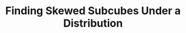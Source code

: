 ---
title: "Finding Skewed Subcubes Under a Distribution"
collection: publications
coauthors: 'Parikshit Gopalan and Udi Wieder'
permalink: /publication/5_skewedsubcubes
venue: 'ITCS 2020'
paperurl: 'https://arxiv.org/abs/1911.07378'
---